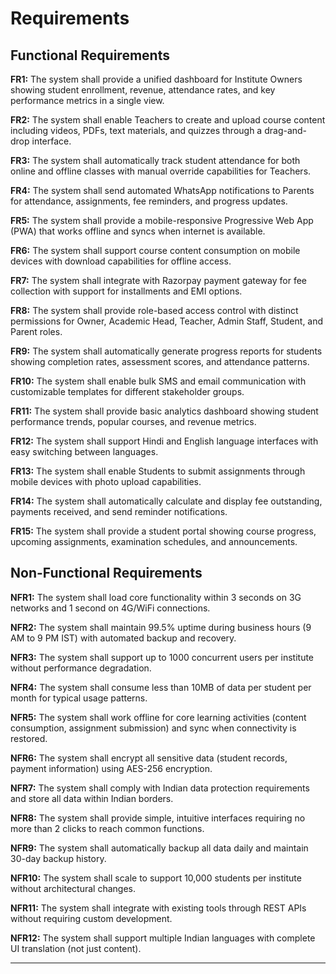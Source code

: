 # Requirements

## Functional Requirements

**FR1:** The system shall provide a unified dashboard for Institute Owners showing student enrollment, revenue, attendance rates, and key performance metrics in a single view.

**FR2:** The system shall enable Teachers to create and upload course content including videos, PDFs, text materials, and quizzes through a drag-and-drop interface.

**FR3:** The system shall automatically track student attendance for both online and offline classes with manual override capabilities for Teachers.

**FR4:** The system shall send automated WhatsApp notifications to Parents for attendance, assignments, fee reminders, and progress updates.

**FR5:** The system shall provide a mobile-responsive Progressive Web App (PWA) that works offline and syncs when internet is available.

**FR6:** The system shall support course content consumption on mobile devices with download capabilities for offline access.

**FR7:** The system shall integrate with Razorpay payment gateway for fee collection with support for installments and EMI options.

**FR8:** The system shall provide role-based access control with distinct permissions for Owner, Academic Head, Teacher, Admin Staff, Student, and Parent roles.

**FR9:** The system shall automatically generate progress reports for students showing completion rates, assessment scores, and attendance patterns.

**FR10:** The system shall enable bulk SMS and email communication with customizable templates for different stakeholder groups.

**FR11:** The system shall provide basic analytics dashboard showing student performance trends, popular courses, and revenue metrics.

**FR12:** The system shall support Hindi and English language interfaces with easy switching between languages.

**FR13:** The system shall enable Students to submit assignments through mobile devices with photo upload capabilities.

**FR14:** The system shall automatically calculate and display fee outstanding, payments received, and send reminder notifications.

**FR15:** The system shall provide a student portal showing course progress, upcoming assignments, examination schedules, and announcements.

## Non-Functional Requirements

**NFR1:** The system shall load core functionality within 3 seconds on 3G networks and 1 second on 4G/WiFi connections.

**NFR2:** The system shall maintain 99.5% uptime during business hours (9 AM to 9 PM IST) with automated backup and recovery.

**NFR3:** The system shall support up to 1000 concurrent users per institute without performance degradation.

**NFR4:** The system shall consume less than 10MB of data per student per month for typical usage patterns.

**NFR5:** The system shall work offline for core learning activities (content consumption, assignment submission) and sync when connectivity is restored.

**NFR6:** The system shall encrypt all sensitive data (student records, payment information) using AES-256 encryption.

**NFR7:** The system shall comply with Indian data protection requirements and store all data within Indian borders.

**NFR8:** The system shall provide simple, intuitive interfaces requiring no more than 2 clicks to reach common functions.

**NFR9:** The system shall automatically backup all data daily and maintain 30-day backup history.

**NFR10:** The system shall scale to support 10,000 students per institute without architectural changes.

**NFR11:** The system shall integrate with existing tools through REST APIs without requiring custom development.

**NFR12:** The system shall support multiple Indian languages with complete UI translation (not just content).

---
